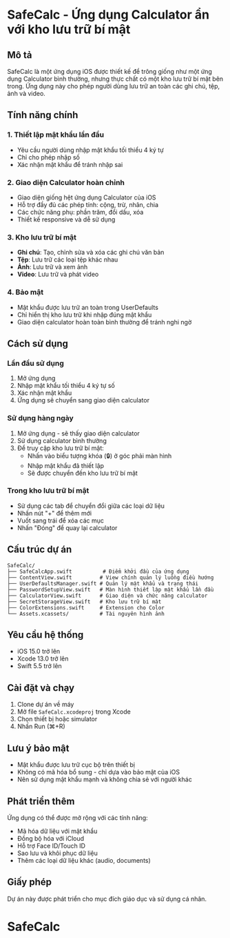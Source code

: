# SafeCalc - Ứng dụng Calculator ẩn với kho lưu trữ bí mật

## Mô tả
SafeCalc là một ứng dụng iOS được thiết kế để trông giống như một ứng dụng Calculator bình thường, nhưng thực chất có một kho lưu trữ bí mật bên trong. Ứng dụng này cho phép người dùng lưu trữ an toàn các ghi chú, tệp, ảnh và video.

## Tính năng chính

### 1. Thiết lập mật khẩu lần đầu
- Yêu cầu người dùng nhập mật khẩu tối thiểu 4 ký tự
- Chỉ cho phép nhập số
- Xác nhận mật khẩu để tránh nhập sai

### 2. Giao diện Calculator hoàn chỉnh
- Giao diện giống hệt ứng dụng Calculator của iOS
- Hỗ trợ đầy đủ các phép tính: cộng, trừ, nhân, chia
- Các chức năng phụ: phần trăm, đổi dấu, xóa
- Thiết kế responsive và dễ sử dụng

### 3. Kho lưu trữ bí mật
- **Ghi chú**: Tạo, chỉnh sửa và xóa các ghi chú văn bản
- **Tệp**: Lưu trữ các loại tệp khác nhau
- **Ảnh**: Lưu trữ và xem ảnh
- **Video**: Lưu trữ và phát video

### 4. Bảo mật
- Mật khẩu được lưu trữ an toàn trong UserDefaults
- Chỉ hiển thị kho lưu trữ khi nhập đúng mật khẩu
- Giao diện calculator hoàn toàn bình thường để tránh nghi ngờ

## Cách sử dụng

### Lần đầu sử dụng
1. Mở ứng dụng
2. Nhập mật khẩu tối thiểu 4 ký tự số
3. Xác nhận mật khẩu
4. Ứng dụng sẽ chuyển sang giao diện calculator

### Sử dụng hàng ngày
1. Mở ứng dụng - sẽ thấy giao diện calculator
2. Sử dụng calculator bình thường
3. Để truy cập kho lưu trữ bí mật:
   - Nhấn vào biểu tượng khóa (🔒) ở góc phải màn hình
   - Nhập mật khẩu đã thiết lập
   - Sẽ được chuyển đến kho lưu trữ bí mật

### Trong kho lưu trữ bí mật
- Sử dụng các tab để chuyển đổi giữa các loại dữ liệu
- Nhấn nút "+" để thêm mới
- Vuốt sang trái để xóa các mục
- Nhấn "Đóng" để quay lại calculator

## Cấu trúc dự án

```
SafeCalc/
├── SafeCalcApp.swift          # Điểm khởi đầu của ứng dụng
├── ContentView.swift         # View chính quản lý luồng điều hướng
├── UserDefaultsManager.swift # Quản lý mật khẩu và trạng thái
├── PasswordSetupView.swift   # Màn hình thiết lập mật khẩu lần đầu
├── CalculatorView.swift      # Giao diện và chức năng calculator
├── SecretStorageView.swift   # Kho lưu trữ bí mật
├── ColorExtensions.swift     # Extension cho Color
└── Assets.xcassets/          # Tài nguyên hình ảnh
```

## Yêu cầu hệ thống
- iOS 15.0 trở lên
- Xcode 13.0 trở lên
- Swift 5.5 trở lên

## Cài đặt và chạy
1. Clone dự án về máy
2. Mở file `SafeCalc.xcodeproj` trong Xcode
3. Chọn thiết bị hoặc simulator
4. Nhấn Run (⌘+R)

## Lưu ý bảo mật
- Mật khẩu được lưu trữ cục bộ trên thiết bị
- Không có mã hóa bổ sung - chỉ dựa vào bảo mật của iOS
- Nên sử dụng mật khẩu mạnh và không chia sẻ với người khác

## Phát triển thêm
Ứng dụng có thể được mở rộng với các tính năng:
- Mã hóa dữ liệu với mật khẩu
- Đồng bộ hóa với iCloud
- Hỗ trợ Face ID/Touch ID
- Sao lưu và khôi phục dữ liệu
- Thêm các loại dữ liệu khác (audio, documents)

## Giấy phép
Dự án này được phát triển cho mục đích giáo dục và sử dụng cá nhân.
# SafeCalc
